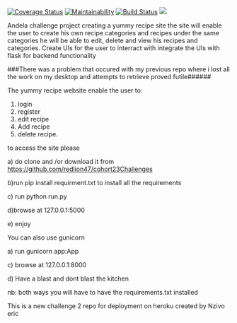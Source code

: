 [![Coverage Status](https://coveralls.io/repos/github/redlion47/cohort23ext/badge.svg?branch=master)](https://coveralls.io/github/redlion47/cohort23ext?branch=master)  [![Maintainability](https://api.codeclimate.com/v1/badges/eecfb8336bf375b18b92/maintainability)](https://codeclimate.com/github/redlion47/cohort23ext/maintainability)  [![Build Status](https://travis-ci.org/redlion47/cohort23ext.svg?branch=master)](https://travis-ci.org/redlion47/cohort23ext) <a href="https://codeclimate.com/github/redlion47/cohort23ext/test_coverage"><img src="https://api.codeclimate.com/v1/badges/eecfb8336bf375b18b92/test_coverage" /></a>

Andela challenge project
creating a yummy recipe site
the site will enable the user to create his own 
recipe categories and recipes under the same categories
he will be able to edit, delete and view his recipes and categories.
Create UIs for the user to interract with
integrate the UIs with flask for backend functionality


###There was a problem that occured with my previous repo where i lost all the work on my desktop and attempts to retrieve proved futile######


The yummy recipe website enable the user to:

1) login
2) register
3) edit recipe
4) Add recipe
5) delete recipe.

to access the site please 

a) do clone and /or download it from https://github.com/redlion47/cohort23Challenges

b)run pip install requirment.txt to install all the requirements

c) run python run.py

d)browse at 127.0.0.1:5000

e) enjoy

You can also use gunicorn

a) run gunicorn app:App

c) browse at 127.0.0.1:8000

d) Have a blast and dont blast the kitchen

nb: both ways you will have to have the requirements.txt installed

This is a new challenge 2 repo for deployment on heroku
created by Nzivo eric
